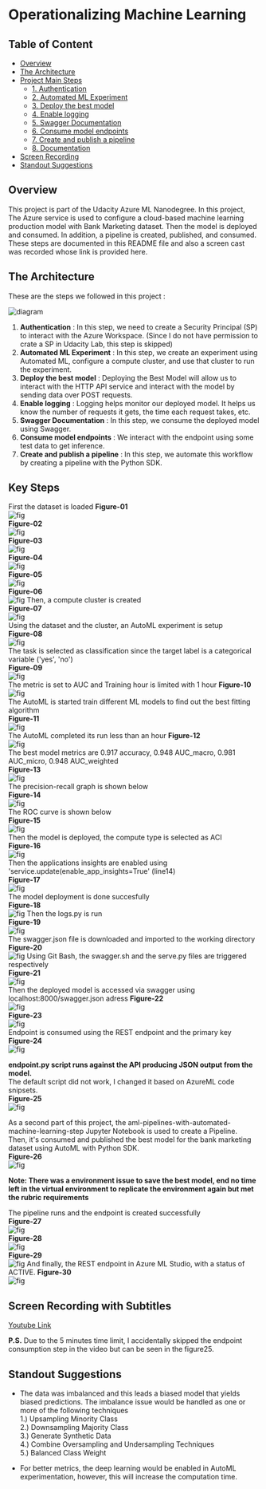 # Operationalizing Machine Learning

## Table of Content
* [Overview](#overview)
* [The Architecture](#the-architecture)
* [Project Main Steps](#key-steps)
    * [1. Authentication](#authentication)
    * [2. Automated ML Experiment](#automated-ml-experiment)
    * [3. Deploy the best model](#deploy-the-best-model)
    * [4. Enable logging](#enable-logging)
    * [5. Swagger Documentation](#swagger-documentation)
    * [6. Consume model endpoints](#consume-model-endpoints)
    * [7. Create and publish a pipeline](#create-and-publish-a-pipeline)
    * [8. Documentation](#documentation)
* [Screen Recording](#screen-recording)
* [Standout Suggestions](#Standout-Suggestions)

## Overview
This project is part of the Udacity Azure ML Nanodegree.
In this project, The Azure service is used to configure a cloud-based machine learning production model with Bank Marketing dataset. Then the model is deployed and consumed. In addition, a pipeline is created, published, and consumed. These steps are documented in this README file and also a screen cast was recorded whose link is provided here.

## The Architecture
These are the steps we followed in this project :

![diagram](img/architecture.png)

1. **Authentication** : In this step, we need to create a Security Principal (SP) to interact with the Azure Workspace. (Since I do not have permission to crate a SP in Udacity Lab, this step is skipped)
2. **Automated ML Experiment** : In this step, we create an experiment using Automated ML, configure a compute cluster, and use that cluster to run the experiment.
3. **Deploy the best model** : Deploying the Best Model will allow us to interact with the HTTP API service and interact with the model by sending data over POST requests.
4. **Enable logging** : Logging helps monitor our deployed model. It helps us know the number of requests it gets, the time each request takes, etc.
5. **Swagger Documentation** : In this step, we consume the deployed model using Swagger.
6. **Consume model endpoints** : We interact with the endpoint using some test data to get inference.
7. **Create and publish a pipeline** : In this step, we automate this workflow by creating a pipeline with the Python SDK.

## Key Steps  
First the dataset is loaded
**Figure-01**  
![fig](img/fig01.png)  
**Figure-02**  
![fig](img/fig02.png)  
**Figure-03**  
![fig](img/fig03.png)  
**Figure-04**  
![fig](img/fig04.png)  
**Figure-05**  
![fig](img/fig05.png)  
**Figure-06**  
![fig](img/fig06.png)
Then, a compute cluster is created  
**Figure-07**  
![fig](img/fig07.png)  
Using the dataset and the cluster, an AutoML experiment is setup  
**Figure-08**  
![fig](img/fig08.png)  
The task is selected as classification since the target label is a categorical variable ('yes', 'no')  
**Figure-09**  
![fig](img/fig09.png)  
The metric is set to AUC and Training hour is limited with 1 hour 
**Figure-10**  
![fig](img/fig10.png)  
The AutoML is started train different ML models to find out the best fitting algorithm  
**Figure-11**  
![fig](img/fig11.png)  
The AutoML completed its run less than an hour
**Figure-12**  
![fig](img/fig12.png)  
The best model metrics are 0.917 accuracy, 0.948 AUC_macro, 0.981 AUC_micro, 0.948 AUC_weighted  
**Figure-13**  
![fig](img/fig13.png)  
The precision-recall graph is shown below  
**Figure-14**  
![fig](img/fig14.png)  
The ROC curve is shown below  
**Figure-15**  
![fig](img/fig15.png)  
Then the model is deployed, the compute type is selected as ACI  
**Figure-16**  
![fig](img/fig16.png)  
Then the applications insights are enabled using 'service.update(enable_app_insights=True' (line14)  
**Figure-17**  
![fig](img/fig17.png)  
The model deployment is done succesfully  
**Figure-18**  
![fig](img/fig18.png)
Then the logs.py is run  
**Figure-19**  
![fig](img/fig19.png)  
The swagger.json file is downloaded and imported to the working directory  
**Figure-20**  
![fig](img/fig20.png)
Using Git Bash, the swagger.sh and the serve.py files are triggered respectively  
**Figure-21**  
![fig](img/fig21.png)  
Then the deployed model is accessed via swagger using localhost:8000/swagger.json adress
**Figure-22**  
![fig](img/fig22.png)  
**Figure-23**  
![fig](img/fig23.png)  
Endpoint is consumed using the REST endpoint and the primary key  
**Figure-24**  
![fig](img/fig24.png)  

**endpoint.py script runs against the API producing JSON output from the model.**  
The default script did not work, I changed it based on AzureML code snipsets.  
**Figure-25**  
![fig](img/fig25.png)  

As a second part of this project, the aml-pipelines-with-automated-machine-learning-step Jupyter Notebook is used to create a Pipeline.  
Then, it's consumed and published the best model for the bank marketing dataset using AutoML with Python SDK.  
**Figure-26**  
![fig](img/fig26.png)  

**Note: There was a environment issue to save the best model, end no time left in the virtual environment to replicate the environment again but met the rubric requirements**

The pipeline runs and the endpoint is created successfully  
**Figure-27**  
![fig](img/fig27.png)  
**Figure-28**  
![fig](img/fig28.png)  
**Figure-29**  
![fig](img/fig29.png) 
And finally, the REST endpoint in Azure ML Studio, with a status of ACTIVE.
**Figure-30**  
![fig](img/fig30.png) 


## Screen Recording with Subtitles
[Youtube Link](https://www.youtube.com/watch?v=5iA5eBRqGTU)

**P.S.** Due to the 5 minutes time limit, I accidentally skipped the endpoint consumption step in the video but can be seen in the figure25.

## Standout Suggestions
* The data was imbalanced and this leads a biased model that yields biased predictions. The imbalance issue would be handled as one or more of the following techniques  
1.) Upsampling Minority Class  
2.) Downsampling Majority Class  
3.) Generate Synthetic Data  
4.) Combine Oversampling and Undersampling Techniques  
5.) Balanced Class Weight  

* For better metrics, the deep learning would be enabled in AutoML experimentation, however, this will increase the computation time.



